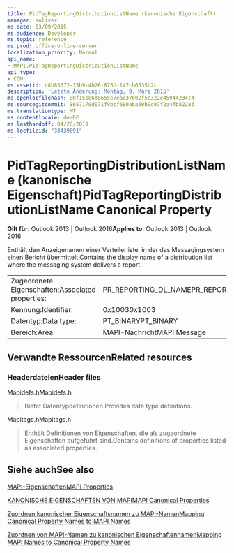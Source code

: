 ```yaml
---
title: PidTagReportingDistributionListName (kanonische Eigenschaft)
manager: soliver
ms.date: 03/09/2015
ms.audience: Developer
ms.topic: reference
ms.prod: office-online-server
localization_priority: Normal
api_name:
- MAPI.PidTagReportingDistributionListName
api_type:
- COM
ms.assetid: d8b83072-15b9-4b26-875d-147cb6535b2c
description: 'Letzte Änderung: Montag, 9. März 2015'
ms.openlocfilehash: 80f15e86d8655e7eae37002f5e322e45944234c4
ms.sourcegitcommit: 8657170d071f9bcf680aba50b9c07f2a4fb82283
ms.translationtype: MT
ms.contentlocale: de-DE
ms.lasthandoff: 04/28/2019
ms.locfileid: "33439891"
---
```

# <a name="pidtagreportingdistributionlistname-canonical-property"></a><span data-ttu-id="cc87f-103">PidTagReportingDistributionListName (kanonische Eigenschaft)</span><span class="sxs-lookup"><span data-stu-id="cc87f-103">PidTagReportingDistributionListName Canonical Property</span></span>

  
  
<span data-ttu-id="cc87f-104">**Gilt für**: Outlook 2013 | Outlook 2016</span><span class="sxs-lookup"><span data-stu-id="cc87f-104">**Applies to**: Outlook 2013 | Outlook 2016</span></span> 
  
<span data-ttu-id="cc87f-105">Enthält den Anzeigenamen einer Verteilerliste, in der das Messagingsystem einen Bericht übermittelt.</span><span class="sxs-lookup"><span data-stu-id="cc87f-105">Contains the display name of a distribution list where the messaging system delivers a report.</span></span>
  
|||
|:-----|:-----|
|<span data-ttu-id="cc87f-106">Zugeordnete Eigenschaften:</span><span class="sxs-lookup"><span data-stu-id="cc87f-106">Associated properties:</span></span>  <br/> |<span data-ttu-id="cc87f-107">PR_REPORTING_DL_NAME</span><span class="sxs-lookup"><span data-stu-id="cc87f-107">PR_REPORTING_DL_NAME</span></span>  <br/> |
|<span data-ttu-id="cc87f-108">Kennung:</span><span class="sxs-lookup"><span data-stu-id="cc87f-108">Identifier:</span></span>  <br/> |<span data-ttu-id="cc87f-109">0x1003</span><span class="sxs-lookup"><span data-stu-id="cc87f-109">0x1003</span></span>  <br/> |
|<span data-ttu-id="cc87f-110">Datentyp:</span><span class="sxs-lookup"><span data-stu-id="cc87f-110">Data type:</span></span>  <br/> |<span data-ttu-id="cc87f-111">PT_BINARY</span><span class="sxs-lookup"><span data-stu-id="cc87f-111">PT_BINARY</span></span>  <br/> |
|<span data-ttu-id="cc87f-112">Bereich:</span><span class="sxs-lookup"><span data-stu-id="cc87f-112">Area:</span></span>  <br/> |<span data-ttu-id="cc87f-113">MAPI-Nachricht</span><span class="sxs-lookup"><span data-stu-id="cc87f-113">MAPI Message</span></span>  <br/> |
   
## <a name="related-resources"></a><span data-ttu-id="cc87f-114">Verwandte Ressourcen</span><span class="sxs-lookup"><span data-stu-id="cc87f-114">Related resources</span></span>

### <a name="header-files"></a><span data-ttu-id="cc87f-115">Headerdateien</span><span class="sxs-lookup"><span data-stu-id="cc87f-115">Header files</span></span>

<span data-ttu-id="cc87f-116">Mapidefs.h</span><span class="sxs-lookup"><span data-stu-id="cc87f-116">Mapidefs.h</span></span>
  
> <span data-ttu-id="cc87f-117">Bietet Datentypdefinitionen.</span><span class="sxs-lookup"><span data-stu-id="cc87f-117">Provides data type definitions.</span></span>
    
<span data-ttu-id="cc87f-118">Mapitags.h</span><span class="sxs-lookup"><span data-stu-id="cc87f-118">Mapitags.h</span></span>
  
> <span data-ttu-id="cc87f-119">Enthält Definitionen von Eigenschaften, die als zugeordnete Eigenschaften aufgeführt sind.</span><span class="sxs-lookup"><span data-stu-id="cc87f-119">Contains definitions of properties listed as associated properties.</span></span>
    
## <a name="see-also"></a><span data-ttu-id="cc87f-120">Siehe auch</span><span class="sxs-lookup"><span data-stu-id="cc87f-120">See also</span></span>



[<span data-ttu-id="cc87f-121">MAPI-Eigenschaften</span><span class="sxs-lookup"><span data-stu-id="cc87f-121">MAPI Properties</span></span>](mapi-properties.md)
  
[<span data-ttu-id="cc87f-122">KANONISCHE EIGENSCHAFTEN VON MAPI</span><span class="sxs-lookup"><span data-stu-id="cc87f-122">MAPI Canonical Properties</span></span>](mapi-canonical-properties.md)
  
[<span data-ttu-id="cc87f-123">Zuordnen kanonischer Eigenschaftsnamen zu MAPI-Namen</span><span class="sxs-lookup"><span data-stu-id="cc87f-123">Mapping Canonical Property Names to MAPI Names</span></span>](mapping-canonical-property-names-to-mapi-names.md)
  
[<span data-ttu-id="cc87f-124">Zuordnen von MAPI-Namen zu kanonischen Eigenschaftennamen</span><span class="sxs-lookup"><span data-stu-id="cc87f-124">Mapping MAPI Names to Canonical Property Names</span></span>](mapping-mapi-names-to-canonical-property-names.md)

